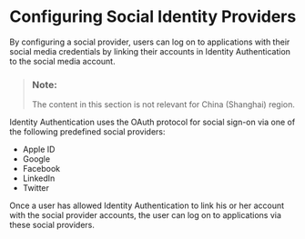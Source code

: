 <!-- loio17d400d4d9d144bca969d80ce5cc65f1 -->

# Configuring Social Identity Providers

By configuring a social provider, users can log on to applications with their social media credentials by linking their accounts in Identity Authentication to the social media account.

> ### Note:  
> The content in this section is not relevant for China \(Shanghai\) region.

Identity Authentication uses the OAuth protocol for social sign-on via one of the following predefined social providers:

-   Apple ID
-   Google
-   Facebook
-   LinkedIn
-   Twitter

Once a user has allowed Identity Authentication to link his or her account with the social provider accounts, the user can log on to applications via these social providers.

